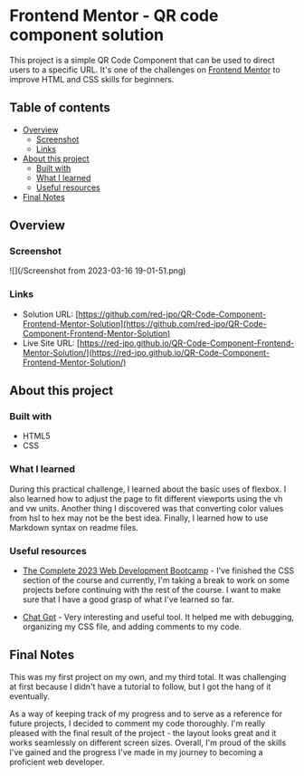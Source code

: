 # Frontend Mentor - QR code component solution

This project is a simple QR Code Component that can be used to direct users to a specific URL. It's one of the challenges on [Frontend Mentor](https://www.frontendmentor.io/challenges/qr-code-component-iux_sIO_H) to improve HTML and CSS skills for beginners.

## Table of contents

+ [Overview](#overview)
  + [Screenshot](#screenshot)
  + [Links](#links)
+ [About this project](#about-this-project)
  + [Built with](#built-with)
  + [What I learned](#what-i-learned)
  + [Useful resources](#useful-resources)
+ [Final Notes](#final-notes)

## Overview

### Screenshot
![](/Screenshot from 2023-03-16 19-01-51.png)

### Links

- Solution URL: [https://github.com/red-jpo/QR-Code-Component-Frontend-Mentor-Solution](https://github.com/red-jpo/QR-Code-Component-Frontend-Mentor-Solution)
- Live Site URL: [https://red-jpo.github.io/QR-Code-Component-Frontend-Mentor-Solution/](https://red-jpo.github.io/QR-Code-Component-Frontend-Mentor-Solution/)

## About this project

### Built with

- HTML5
- CSS

### What I learned

During this practical challenge, I learned about the basic uses of flexbox. I also learned how to adjust the page to fit different viewports using the vh and vw units. Another thing I discovered was that converting color values from hsl to hex may not be the best idea. Finally, I learned how to use Markdown syntax on readme files.

### Useful resources

- [The Complete 2023 Web Development Bootcamp](https://www.udemy.com/course/the-complete-web-development-bootcamp/) - I've finished the CSS section of the course and currently, I'm taking a break to work on some projects before continuing with the rest of the course. I want to make sure that I have a good grasp of what I've learned so far.

- [Chat Gpt](https://chat.openai.com/) - Very interesting and useful tool. It helped me with debugging, organizing my CSS file, and adding comments to my code.

## Final Notes

This was my first project on my own, and my third total. It was challenging at first because I didn't have a tutorial to follow, but I got the hang of it eventually. 

As a way of keeping track of my progress and to serve as a reference for future projects, I decided to comment my code thoroughly. I'm really pleased with the final result of the project - the layout looks great and it works seamlessly on different screen sizes. Overall, I'm proud of the skills I've gained and the progress I've made in my journey to becoming a proficient web developer.

